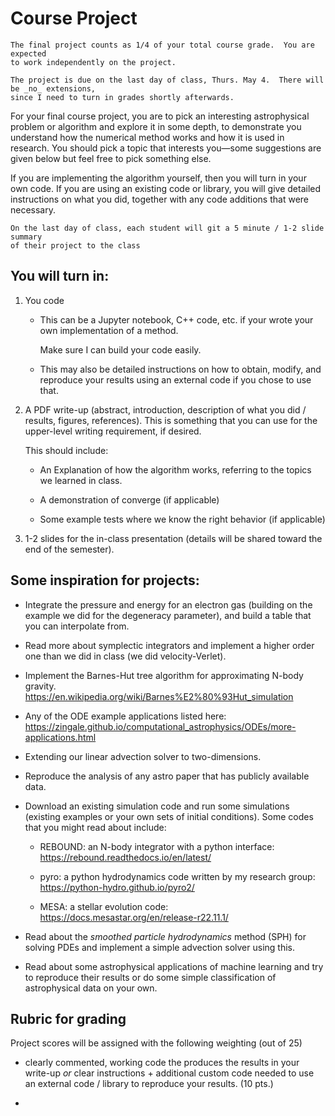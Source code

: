 # Course Project

```{note}
The final project counts as 1/4 of your total course grade.  You are expected
to work independently on the project.

The project is due on the last day of class, Thurs. May 4.  There will be _no_ extensions,
since I need to turn in grades shortly afterwards.
```

For your final course project, you are to pick an interesting
astrophysical problem or algorithm and explore it in some depth, to
demonstrate you understand how the numerical method works and how it
is used in research.  You should pick a topic that interests
you&mdash;some suggestions are given below but feel free to pick
something else.

If you are implementing the algorithm yourself, then you will turn in
your own code.  If you are using an existing code or library, you will
give detailed instructions on what you did, together with any code
additions that were necessary.

```{important}
On the last day of class, each student will git a 5 minute / 1-2 slide summary
of their project to the class
```

## You will turn in:

1. You code

     * This can be a Jupyter notebook, C++ code, etc. if your wrote your own
       implementation of a method.

       Make sure I can build your code easily.

     * This may also be detailed instructions on how to obtain,
       modify, and reproduce your results using an external code if
       you chose to use that.

2. A PDF write-up (abstract, introduction, description of what you did
     / results, figures, references).  This is something that you can use
     for the upper-level writing requirement, if desired.

     This should include:

     * An Explanation of how the algorithm works, referring to the
       topics we learned in class.

     * A demonstration of converge (if applicable)

     * Some example tests where we know the right behavior (if applicable)

3. 1-2 slides for the in-class presentation (details will be shared
   toward the end of the semester).

## Some inspiration for projects:

* Integrate the pressure and energy for an electron gas (building on
  the example we did for the degeneracy parameter), and build a table
  that you can interpolate from.

* Read more about symplectic integrators and implement a higher order one
  than we did in class (we did velocity-Verlet).

* Implement the Barnes-Hut tree algorithm for approximating N-body gravity.
  https://en.wikipedia.org/wiki/Barnes%E2%80%93Hut_simulation

* Any of the ODE example applications listed here:
  https://zingale.github.io/computational_astrophysics/ODEs/more-applications.html

* Extending our linear advection solver to two-dimensions.

* Reproduce the analysis of any astro paper that has publicly available data.

* Download an existing simulation code and run some simulations
  (existing examples or your own sets of initial conditions).  Some codes that you
  might read about include:

  * REBOUND: an N-body integrator with a python interface:
    https://rebound.readthedocs.io/en/latest/

  * pyro: a python hydrodynamics code written by my research group:
    https://python-hydro.github.io/pyro2/

  * MESA: a stellar evolution code:
    https://docs.mesastar.org/en/release-r22.11.1/

* Read about the _smoothed particle hydrodynamics_ method (SPH) for
  solving PDEs and implement a simple advection solver using this.

* Read about some astrophysical applications of machine learning and
  try to reproduce their results or do some simple classification of
  astrophysical data on your own.

## Rubric for grading

Project scores will be assigned with the following weighting (out of 25)

* clearly commented, working code the produces the results in your
  write-up _or_ clear instructions + additional custom code needed to
  use an external code / library to reproduce your results.  (10 pts.)

* 



